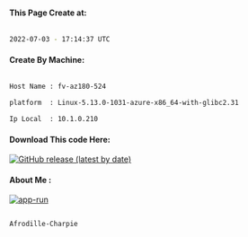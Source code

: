 
   
#### This Page Create at:

```bash

2022-07-03 - 17:14:37 UTC

```

#### Create By Machine:

```bash

Host Name : fv-az180-524

platform  : Linux-5.13.0-1031-azure-x86_64-with-glibc2.31

Ip Local  : 10.1.0.210

```
#### Download This code Here:

[![GitHub release (latest by date)](https://img.shields.io/github/v/release/Afrodille-Charpie/App-Run-1?style=for-the-badge&label=Download)](https://github.com/Afrodille-Charpie/App-Run-1/releases) 

</p> 

#### About Me :

[![app-run](https://github.com/Afrodille-Charpie/App-Run-1/actions/workflows/app-run.yml/badge.svg)](https://github.com/Afrodille-Charpie/App-Run-1/actions/workflows/app-run.yml)

```bash

Afrodille-Charpie

```

